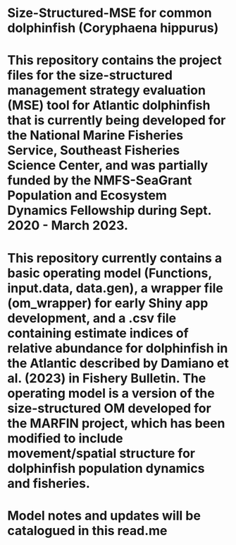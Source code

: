 # Size-Structured-MSE for common dolphinfish (Coryphaena hippurus)

# This repository contains the project files for the size-structured management strategy evaluation (MSE) tool for Atlantic dolphinfish that is currently being developed for the National Marine Fisheries Service, Southeast Fisheries Science Center, and was partially funded by the NMFS-SeaGrant Population and Ecosystem Dynamics Fellowship during Sept. 2020 - March 2023. 

# This repository currently contains a basic operating model (Functions, input.data, data.gen), a wrapper file (om_wrapper) for early Shiny app development, and a .csv file containing estimate indices of relative abundance for dolphinfish in the Atlantic described by Damiano et al. (2023) in Fishery Bulletin. The operating model is a version of the size-structured OM developed for the MARFIN project, which has been modified to include movement/spatial structure for dolphinfish population dynamics and fisheries.

# Model notes and updates will be catalogued in this read.me 
